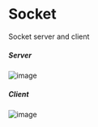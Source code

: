 # Socket
Socket server and client
##### Server
![image](https://github.com/nikero72/Socket/assets/123304698/008d5672-0b44-4675-bc3b-49d281a45aab)
##### Client
![image](https://github.com/nikero72/Socket/assets/123304698/7b246336-86b5-4043-bf3f-cc2880d53feb)
